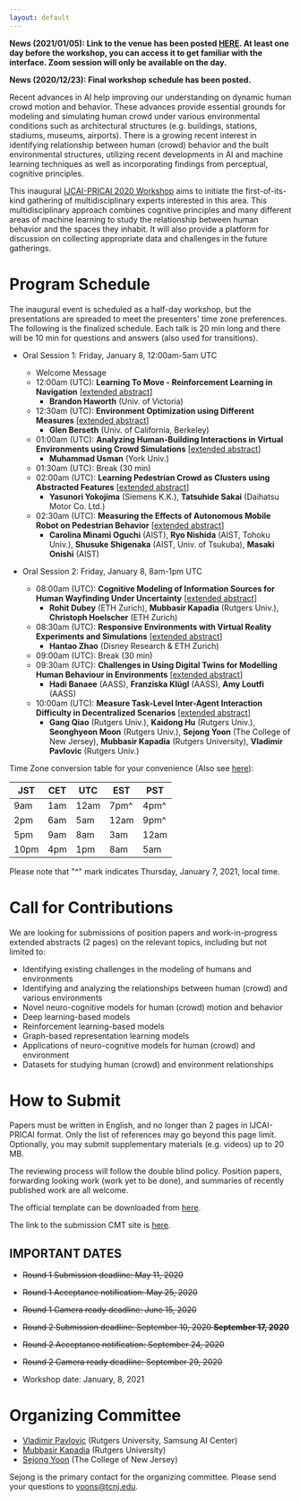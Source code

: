 ```yaml
---
layout: default
---
```

**News (2021/01/05): Link to the venue has been posted [HERE](https://www.virtualchair.net/events/ijcai-pricai-2020). At least one day before the workshop, you can access it to get familiar with the interface. Zoom session will only be available on the day.**

**News (2020/12/23): Final workshop schedule has been posted.**

<div hidden>
~~**News (2020/09/29): We have decided to have a fully online workshop, due to COVID-19. The exact date will follow the main conference and workshop chairs' decision. We expect the exact date will be announced sometime in November, 2020. Tentative schedule for the workshop is also posted.**~~

~~News (2020/08/10): IJCAI-PRICAI 2020 has announced two tentative dates (January 4-10 @Kyoto or January 18-23 @Yokohama) for the conference/workshop. We are now accepting Round 2 submissions. We also offer remote presentation option if authors prefer. It is possible that workshop itself maybe organized remotely, if the global pandemic situation does not improve by the time of the workshop.~~

~~News (2020/05/26): IJACI-PRICAI 2020 has rescheduled its in-person event due to COVID-19. If you are not aware, please see the announcement in the link [here](https://ijcai20.org/). As we have announced earlier, we follow the logistic plan of the main conference. We understand and agree on the importance and critical value of the in-person event for the workshops. We are committed to making every effort to have the experience in-person. Based on the main conference plan, the most likely scenario would be the workshop will be held on one of the dates during January 5-10, 2021, in Kyoto, Japan. We are both happy and eager to continue organizing the workshop in January. We are planning for the second round submission window opening, with actual dates (deadlines, event) will be determined based on IJCAI-PRICAI Workshop chairs' decision on the new schedule for workshops. Please stay tuned!~~

~~News (2020/05/25): Round 1 paper notifications are out. Papers accepted to the Round 1 will get guaranteed presentation slots at the workshop in January 2021.~~

~~News (2020/05/07): We are aware of the recent annoucement of the main conference logistic decision. We will follow up with details soon.~~
</div>

Recent advances in AI help improving our understanding on dynamic human crowd motion and behavior. These advances provide essential grounds for modeling and simulating human crowd under various environmental conditions such as architectural structures (e.g. buildings, stations, stadiums, museums, airports). There is a growing recent interest in identifying relationship between human (crowd) behavior and the built environmental structures, utilizing recent developments in AI and machine learning techniques as well as incorporating findings from perceptual, cognitive principles.

This inaugural [IJCAI-PRICAI 2020 Workshop](https://ijcai20.org/workshops.html) aims to initiate the first-of-its-kind gathering of multidisciplinary experts interested in this area. This multidisciplinary approach combines cognitive principles and many different areas of machine learning to study the relationship between human behavior and the spaces they inhabit. It will also provide a platform for discussion on collecting appropriate data and challenges in the future gatherings.

# Program Schedule

The inaugural event is scheduled as a half-day workshop, but the presentations are spreaded to meet the presenters' time zone preferences. The following is the finalized schedule. Each talk is 20 min long and there will be 10 min for questions and answers (also used for transitions).


- Oral Session 1: Friday, January 8, 12:00am-5am UTC 
	- Welcome Message
    - 12:00am (UTC): **Learning To Move - Reinforcement Learning in Navigation** [[extended abstract](https://ncmhe.github.io/abstracts/ncmhe2020_haworth.pdf)]
        - **Brandon Haworth** (Univ. of Victoria)
    - 12:30am (UTC): **Environment Optimization using Different Measures** [[extended abstract](https://ncmhe.github.io/abstracts/ncmhe2020_berseth.pdf)]
		- **Glen Berseth** (Univ. of California, Berkeley)
    - 01:00am (UTC): **Analyzing Human-Building Interactions in Virtual Environments using Crowd Simulations** [[extended abstract](https://ncmhe.github.io/abstracts/ncmhe2020_usman.pdf)]
		- **Muhammad Usman** (York Univ.)
	- 01:30am (UTC): Break (30 min)
    - 02:00am (UTC): **Learning Pedestrian Crowd as Clusters using Abstracted Features** [[extended abstract](https://ncmhe.github.io/abstracts/ncmhe2020_yokojima.pdf)]
		- **Yasunori Yokojima** (Siemens K.K.), **Tatsuhide Sakai** (Daihatsu Motor Co. Ltd.)
    - 02:30am (UTC): **Measuring the Effects of Autonomous Mobile Robot on Pedestrian Behavior** [[extended abstract](https://ncmhe.github.io/abstracts/ncmhe2020_oguchi.pdf)]
		- **Carolina Minami Oguchi** (AIST), **Ryo Nishida** (AIST, Tohoku Univ.), **Shusuke Shigenaka** (AIST, Univ. of Tsukuba), **Masaki Onishi** (AIST)


- Oral Session 2: Friday, January 8, 8am-1pm UTC
    - 08:00am (UTC): **Cognitive Modeling of Information Sources for Human Wayfinding Under Uncertainty** [[extended abstract](https://ncmhe.github.io/abstracts/ncmhe2020_dubey.pdf)]
		- **Rohit Dubey** (ETH Zurich), **Mubbasir Kapadia** (Rutgers Univ.), **Christoph Hoelscher** (ETH Zurich)
    - 08:30am (UTC): **Responsive Environments with Virtual Reality Experiments and Simulations** [[extended abstract](https://ncmhe.github.io/abstracts/ncmhe2020_zhao.pdf)]
		- **Hantao Zhao** (Disney Research & ETH Zurich)
	- 09:00am (UTC): Break (30 min)	
    - 09:30am (UTC): **Challenges in Using Digital Twins for Modelling Human Behaviour in Environments** [[extended abstract](https://ncmhe.github.io/abstracts/ncmhe2020_banaee.pdf)]
		- **Hadi Banaee** (AASS), **Franziska Klügl** (AASS), **Amy Loutfi** (AASS)
	- 10:00am (UTC): **Measure Task-Level Inter-Agent Interaction Difficulty in Decentralized Scenarios** [[extended abstract](https://ncmhe.github.io/abstracts/ncmhe2020_qiao.pdf)]
		- **Gang Qiao** (Rutgers Univ.), **Kaidong Hu** (Rutgers Univ.), **Seonghyeon Moon** (Rutgers Univ.), **Sejong Yoon** (The College of New Jersey), **Mubbasir Kapadia** (Rutgers University), **Vladimir Pavlovic** (Rutgers Univ.)


Time Zone conversion table for your convenience (Also see [here](https://savvytime.com/converter/utc-to-est-pst-cet-jst/jan-8-2021/12am)):

| JST | CET | UTC | EST | PST |
| --- | --- | --- | --- | --- |
| 9am | 1am |12am | 7pm^| 4pm^|
| 2pm | 6am | 5am |12am | 9pm^|
| 5pm | 9am | 8am | 3am |12am |
|10pm | 4pm | 1pm | 8am | 5am |

Please note that "^" mark indicates Thursday, January 7, 2021, local time.


# Call for Contributions

We are looking for submissions of position papers and work-in-progress extended abstracts (2 pages) on the relevant topics, including but not limited to:
- Identifying existing challenges in the modeling of humans and environments
- Identifying and analyzing the relationships between human (crowd) and various environments
- Novel neuro-cognitive models for human (crowd) motion and behavior
- Deep learning-based models
- Reinforcement learning-based models
- Graph-based representation learning models
- Applications of neuro-cognitive models for human (crowd) and environment
- Datasets for studying human (crowd) and environment relationships

# How to Submit

Papers must be written in English, and no longer than 2 pages in IJCAI-PRICAI format. Only the list of references may go beyond this page limit. Optionally, you may submit supplementary materials (e.g. videos) up to 20 MB.

The reviewing process will follow the double blind policy. Position papers, forwarding looking work (work yet to be done), and summaries of recently published work are all welcome.

The official template can be downloaded from [here](https://www.ijcai.org/authors_kit).

The link to the submission CMT site is [here](https://cmt3.research.microsoft.com/NCMHE2020).

## IMPORTANT DATES

- ~~Round 1 Submission deadline: May 11, 2020~~
- ~~Round 1 Acceptance notification: May 25, 2020~~
- ~~Round 1 Camera ready deadline: June 15, 2020~~

- ~~Round 2 Submission deadline: September 10, 2020 **September 17, 2020**~~
- ~~Round 2 Acceptance notification: September 24, 2020~~
- ~~Round 2 Camera ready deadline: September 29, 2020~~

- Workshop date: January, 8, 2021

# Organizing Committee

- [Vladimir Pavlovic](http://seqamlab.com) (Rutgers University, Samsung AI Center)
- [Mubbasir Kapadia](https://ivi.cs.rutgers.edu) (Rutgers University)
- [Sejong Yoon](http://sejongyoon.net) (The College of New Jersey) 

Sejong is the primary contact for the organizing committee. Please send your questions to [yoons@tcnj.edu](yoons@tcnj.edu). 
